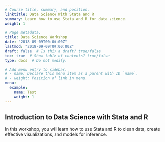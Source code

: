 ```yaml
---
# Course title, summary, and position.
linktitle: Data Science With Stata and R
summary: Learn how to use Stata and R for data science.
weight: 1

# Page metadata.
title: Data Science Workshop
date: "2018-09-09T00:00:00Z"
lastmod: "2018-09-09T00:00:00Z"
draft: false  # Is this a draft? true/false
toc: true  # Show table of contents? true/false
type: docs  # Do not modify.

# Add menu entry to sidebar.
# - name: Declare this menu item as a parent with ID `name`.
# - weight: Position of link in menu.
menu:
  example:
    name: Test
    weight: 1
---
```


## Introduction to Data Science with Stata and R

In this workshop, you will learn how to use Stata and R to clean data, create effective visualizations, and models for inference.

